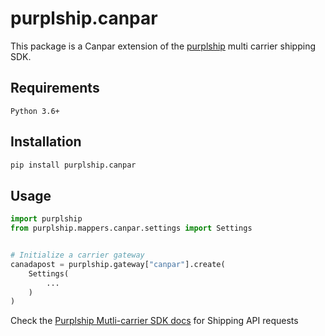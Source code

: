 # purplship.canpar

This package is a Canpar extension of the [purplship](https://pypi.org/project/purplship) multi carrier shipping SDK.

## Requirements

`Python 3.6+`

## Installation

```bash
pip install purplship.canpar
```

## Usage

```python
import purplship
from purplship.mappers.canpar.settings import Settings


# Initialize a carrier gateway
canadapost = purplship.gateway["canpar"].create(
    Settings(
        ...
    )
)
```

Check the [Purplship Mutli-carrier SDK docs](https://sdk.purplship.com) for Shipping API requests
